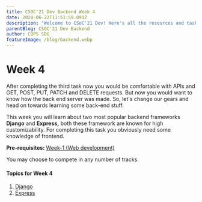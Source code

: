 ```yaml
---
title: CSOC'21 Dev Backend Week 4
date: 2020-06-22T11:51:59.091Z
description: "Welcome to CSoC'21 Dev! Here's all the resources and tasks you need to know, complete, and focus on for every week."
parentBlog: CSOC'21 Dev Backend
author: COPS SDG
featureImage: /blog/backend.webp
---
```


# Week 4

After completing the third task now you would be comfortable with APIs and GET, POST, PUT, PATCH and DELETE requests. But now you would want to know how the back end server was made. So, let's change our gears and head on towards learning some back-end stuff.

This week you will learn about two most popular backend frameworks **Django** and **Express,** both these framework are known for high customizability. For completing this task you obviously need some knowledge of frontend.

**Pre-requisites:** [Week-1 (Web development)](/blog/csoc21-frontend-week1-Web-Development)

You may choose to compete in any number of tracks.

#### Topics for Week 4

1. [Django](/blog/csoc21-backend-week4-Django)
2. [Express](/blog/csoc21-backend-week4-Express)
